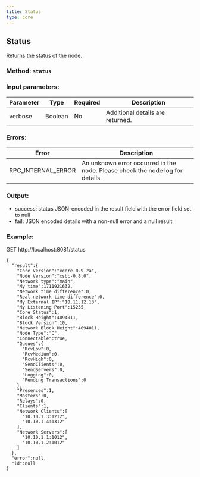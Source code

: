 ```yaml
---
title: Status
type: core
---
```

## Status
Returns the status of the node.
### Method: `status`

### Input parameters:

| Parameter | Type | Required | Description |
| --- | --- | --- | --- |
| verbose | Boolean | No | Additional details are returned. |


### Errors:

| Error | Description |
| --- | --- |
| RPC_INTERNAL_ERROR | An unknown error occurred in the node. Please check the node log for details. |

### Output:
- success: status JSON-encoded in the result field with the error field set to null
- fail: JSON encoded details with a non-null error and a null result

### Example:
GET http://localhost:8081/status
```
{
  "result":{
    "Core Version":"xcore-0.9.2a",
    "Node Version":"xsbc-0.8.0",
    "Network type":"main",
    "My time":1711921632,
    "Network time difference":0,
    "Real network time difference":0,
    "My External IP":"10.11.12.13",
    "My Listening Port":15235,
    "Core Status":1,
    "Block Height":4094011,
    "Block Version":10,
    "Network Block Height":4094011,
    "Node Type":"C",
    "Connectable":true,
    "Queues":{
      "RcvLow":0,
      "RcvMedium":0,
      "RcvHigh":0,
      "SendClients":0,
      "SendServers":0,
      "Logging":0,
      "Pending Transactions":0
    },
    "Presences":1,
    "Masters":0,
    "Relays":0,
    "Clients":1,
    "Network Clients":[
      "10.10.1.3:1212",
      "10.10.1.4:1312"
    ],
    "Network Servers":[
      "10.10.1.1:1012",
      "10.10.1.2:1012"
    ]
  },
  "error":null,
  "id":null
}
```
